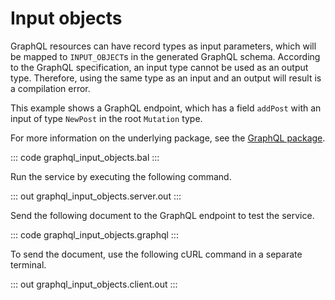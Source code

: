 # Input objects

GraphQL resources can have record types as input parameters, which will be mapped to `INPUT_OBJECT`s in the generated GraphQL schema. According to the GraphQL specification, an input type cannot be used as an output type. Therefore, using the same type as an input and an output will result is a compilation error.

This example shows a GraphQL endpoint, which has a field `addPost` with an input of type `NewPost` in the root `Mutation` type.

For more information on the underlying package, see the [GraphQL package](https://lib.ballerina.io/ballerina/graphql/latest/).

::: code graphql_input_objects.bal :::

Run the service by executing the following command.

::: out graphql_input_objects.server.out :::

Send the following document to the GraphQL endpoint to test the service.

::: code graphql_input_objects.graphql :::

To send the document, use the following cURL command in a separate terminal.

::: out graphql_input_objects.client.out :::
